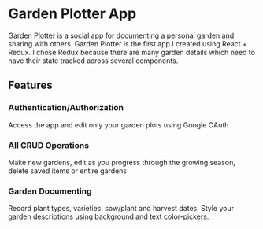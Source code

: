 # Garden Plotter App

Garden Plotter is a social app for documenting a personal garden and sharing with others. Garden Plotter is the first app I created using React + Redux. I chose Redux because there are many garden details which need to have their state tracked across several components.

## Features

### Authentication/Authorization

Access the app and edit only your garden plots using Google OAuth

### All CRUD Operations

Make new gardens, edit as you progress through the growing season, delete saved items or entire gardens

### Garden Documenting

Record plant types, varieties, sow/plant and harvest dates. Style your garden descriptions using background and text color-pickers.

